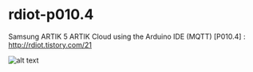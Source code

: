 # rdiot-p010.4
Samsung ARTIK 5 ARTIK Cloud using the Arduino IDE (MQTT) [P010.4] : http://rdiot.tistory.com/21

![alt text](http://cfile9.uf.tistory.com/image/2128993557C6FE5610C9E7)
